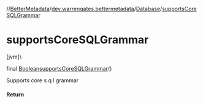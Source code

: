//[BetterMetadata](../../../index.md)/[dev.warrengates.bettermetadata](../index.md)/[Database](index.md)/[supportsCoreSQLGrammar](supports-core-s-q-l-grammar.md)

# supportsCoreSQLGrammar

[jvm]\

final [Boolean](https://docs.oracle.com/javase/8/docs/api/java/lang/Boolean.html)[supportsCoreSQLGrammar](supports-core-s-q-l-grammar.md)()

Supports core s q l grammar

#### Return
